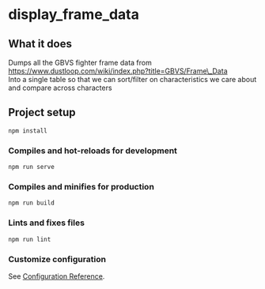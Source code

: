 # display\_frame\_data

## What it does
Dumps all the GBVS fighter frame data from https://www.dustloop.com/wiki/index.php?title=GBVS/Frame\_Data  
Into a single table so that we can sort/filter on characteristics we care about and compare across characters

## Project setup
```
npm install
```

### Compiles and hot-reloads for development
```
npm run serve
```

### Compiles and minifies for production
```
npm run build
```

### Lints and fixes files
```
npm run lint
```

### Customize configuration
See [Configuration Reference](https://cli.vuejs.org/config/).
